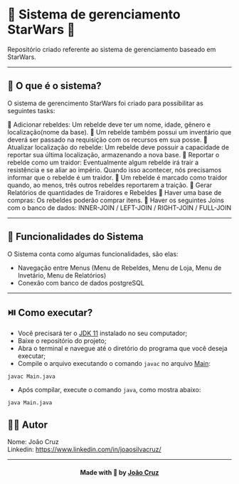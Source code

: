 # 💫 Sistema de gerenciamento StarWars 💫

Repositório criado referente ao sistema de gerenciamento baseado em StarWars.

---

## 🛫 O que é o sistema?

O sistema de gerencimento StarWars foi criado para possibilitar as seguintes tasks:

🔸 Adicionar rebeldes: Um rebelde deve ter um nome, idade, gênero e localização(nome da base).
🔸 Um rebelde também possui um inventário que deverá ser passado na requisição com os recursos em sua posse.
🔸 Atualizar localização do rebelde: Um rebelde deve possuir a capacidade de reportar sua última localização, armazenando a nova base.
🔸 Reportar o rebelde como um traidor: Eventualmente algum rebelde irá trair a resistência e se aliar ao império. Quando isso acontecer, nós precisamos informar que o rebelde é um traidor.
🔸 Um rebelde é marcado como traidor quando, ao menos, três outros rebeldes reportarem a traição.
🔸 Gerar Relatórios de quantidades de Traidores e Rebeldes
🔸 Haver uma base de compras: Os rebeldes poderão comprar itens.
🔸 Haver os seguintes Joins com o banco de dados: INNER-JOIN / LEFT-JOIN / RIGHT-JOIN / FULL-JOIN

---

## 📱 Funcionalidades do Sistema

O Sistema conta como algumas funcionalidades, são elas:

- Navegação entre Menus (Menu de Rebeldes, Menu de Loja, Menu de Invetário, Menu de Relatórios)
- Conexão com banco de dados postgreSQL

---

## ⏯️ Como executar?

- Você precisará ter o [JDK 11](https://www.oracle.com/java/technologies/downloads/#java11) instalado no seu computador;
- Baixe o repositório do projeto;
- Abra o terminal e navegue até o diretório do programa que você deseja executar;
- Compile o arquivo executando o comando `javac` no arquivo [Main](https://github.com/joaocruzzup/starWarsAPI/blob/main/src/main/java/org/example/Main.java):
```
javac Main.java
```
- Após compilar, execute o comando `java`, como mostra abaixo:
```
java Main.java
```

## 👨‍💻 Autor

Nome: João Cruz<br>Linkedin: https://www.linkedin.com/in/joaosilvacruz/

---

<h4 align=center>Made with 💚 by <a href="https://github.com/joaocruzzup">João Cruz</a></h4>
